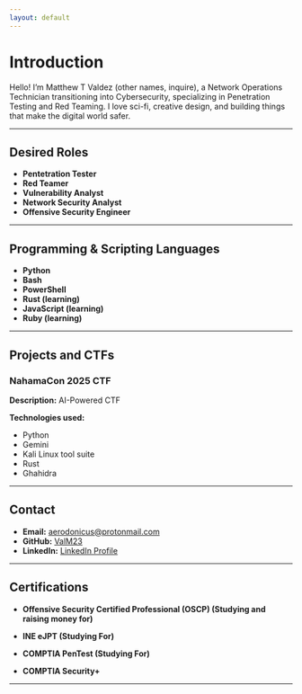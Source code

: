 ```yaml
---
layout: default
---
```


# Introduction

Hello! I’m Matthew T Valdez (other names, inquire), 
a Network Operations Technician transitioning into Cybersecurity, specializing in Penetration Testing and Red Teaming. I love sci-fi, creative design, and building things that make the digital world safer.

---

## Desired Roles

- **Pentetration Tester**
- **Red Teamer** 
- **Vulnerability Analyst**
- **Network Security Analyst**
- **Offensive Security Engineer**

---

## Programming & Scripting Languages

- **Python**
- **Bash**
- **PowerShell**
- **Rust (learning)**
- **JavaScript (learning)**
- **Ruby (learning)**

---

## Projects and CTFs

### NahamaCon 2025 CTF
**Description:** AI-Powered CTF 

**Technologies used:** 
- Python 
- Gemini
- Kali Linux tool suite
- Rust
- Ghahidra



---

## Contact

- **Email:** aerodonicus@protonmail.com
- **GitHub:** [ValM23](https://github.com/ValM23)
- **LinkedIn:** [LinkedIn Profile](https://linkedin.com/in/matttvaldez)

---

## Certifications

- **Offensive Security Certified Professional (OSCP) (Studying and raising money for)**
  
- **INE eJPT (Studying For)**
  
- **COMPTIA PenTest (Studying For)**

- **COMPTIA Security+**


---

